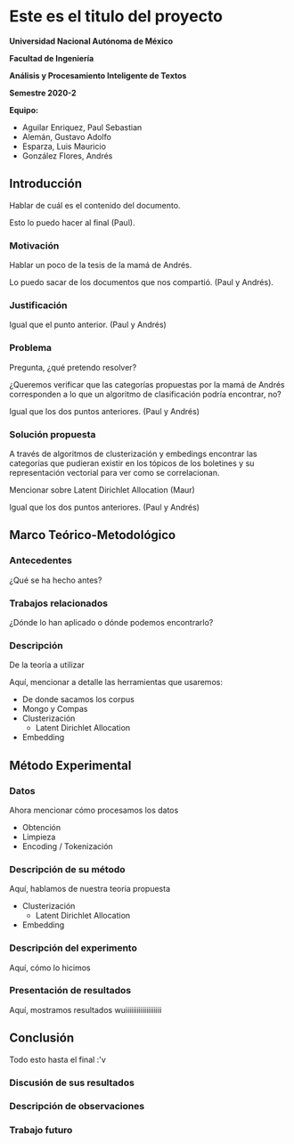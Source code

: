 # Este es el titulo del proyecto

**Universidad Nacional Autónoma de México**

**Facultad de Ingeniería**

**Análisis y Procesamiento Inteligente de Textos**

**Semestre 2020-2**

**Equipo:**

- Aguilar Enriquez, Paul Sebastian
- Alemán, Gustavo Adolfo
- Esparza, Luis Mauricio
- González Flores, Andrés

## Introducción

Hablar de cuál es el contenido del documento.

Esto lo puedo hacer al final (Paul).

### Motivación

Hablar un poco de la tesis de la mamá de Andrés.

Lo puedo sacar de los documentos que nos compartió. (Paul y Andrés).

### Justificación

Igual que el punto anterior. (Paul y Andrés)

### Problema

Pregunta, ¿qué pretendo resolver?

¿Queremos verificar que las categorías propuestas por la mamá de Andrés
corresponden a lo que un algoritmo de clasificación podría encontrar, no?

Igual que los dos puntos anteriores. (Paul y Andrés)

### Solución propuesta

A través de algoritmos de clusterización y embedings encontrar las categorías
que pudieran existir en los tópicos de los boletines y su representación
vectorial para ver como se correlacionan.

Mencionar sobre Latent Dirichlet Allocation (Maur)

Igual que los dos puntos anteriores. (Paul y Andrés)

## Marco Teórico-Metodológico

### Antecedentes

¿Qué se ha hecho antes?

### Trabajos relacionados

¿Dónde lo han aplicado o dónde podemos encontrarlo?

### Descripción

De la teoría a utilizar

Aquí, mencionar a detalle las herramientas que usaremos:

- De donde sacamos los corpus
- Mongo y Compas
- Clusterización
  - Latent Dirichlet Allocation
- Embedding

## Método Experimental

### Datos

Ahora mencionar cómo procesamos los datos

- Obtención
- Limpieza
- Encoding / Tokenización

### Descripción de su método

Aquí, hablamos de nuestra teoria propuesta

- Clusterización
  - Latent Dirichlet Allocation
- Embedding

### Descripción del experimento

Aquí, cómo lo hicimos

### Presentación de resultados

Aquí, mostramos resultados wuiiiiiiiiiiiiiiiiiii

## Conclusión

Todo esto hasta el final :'v

### Discusión de sus resultados

### Descripción de observaciones

### Trabajo futuro
